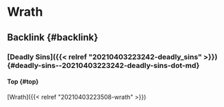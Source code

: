 # Wrath


## Backlink {#backlink}


### [Deadly Sins]({{< relref "20210403223242-deadly_sins" >}}) {#deadly-sins--20210403223242-deadly-sins-dot-md}


#### Top {#top}

[Wrath]({{< relref "20210403223508-wrath" >}})
